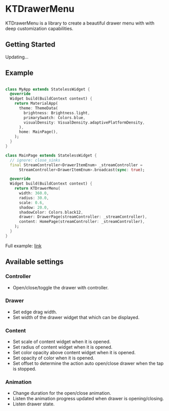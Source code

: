 # KTDrawerMenu

KTDrawerMenu is a library to create a beautiful drawer menu with with deep customization capabilities.

## Getting Started

Updating...

## Example

```Dart

class MyApp extends StatelessWidget {
  @override
  Widget build(BuildContext context) {
    return MaterialApp(
      theme: ThemeData(
        brightness: Brightness.light,
        primarySwatch: Colors.blue,
        visualDensity: VisualDensity.adaptivePlatformDensity,
      ),
      home: MainPage(),
    );
  }
}

class MainPage extends StatelessWidget {
  // ignore: close_sinks
  final StreamController<DrawerItemEnum> _streamController =
      StreamController<DrawerItemEnum>.broadcast(sync: true);

  @override
  Widget build(BuildContext context) {
    return KTDrawerMenu(
      width: 360.0,
      radius: 30.0,
      scale: 0.6,
      shadow: 20.0,
      shadowColor: Colors.black12,
      drawer: DrawerPage(streamController: _streamController),
      content: HomePage(streamController: _streamController),
    );
  }
}

```

Full example: [link](https://github.com/tuankhaiit/kt_drawer_menu/blob/master/example/lib/main.dart)

## Available settings

### Controller
* Open/close/toggle the drawer with controller.

### Drawer
* Set edge drag width.
* Set width of the drawer widget that which can be displayed.

### Content
* Set scale of content widget when it is opened.
* Set radius of content widget when it is opened.
* Set color opacity above content widget when it is opened.
* Set opacity of color when it is opened.
* Set offset to determine the action auto open/close drawer when the tap is stopped.

### Animation
* Change duration for the open/close animation.
* Listen the animation progress updated when drawer is opening/closing.
* Listen drawer state.

